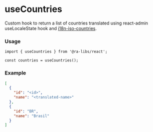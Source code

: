 # useCountries

Custom hook to return a list of countries translated using react-admin useLocaleState hook and [i18n-iso-countries](https://www.npmjs.com/package/i18n-iso-countries).

### Usage

```tsx
import { useCountries } from '@ra-libs/react';

const countries = useCountries();
```

### Example

```json
[
  {
    "id": "<id>",
    "name": "<translated-name>"
  },
  {
    "id": "BR",
    "name": "Brasil"
  }
]
```
